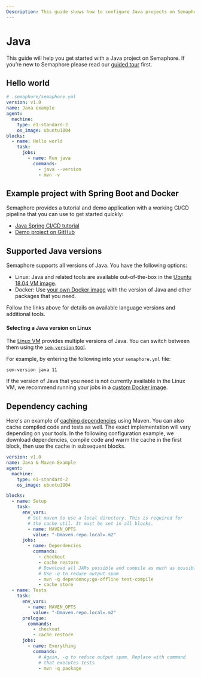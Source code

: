 ```yaml
---
Description: This guide shows how to configure Java projects on Semaphore 2.0, using an example project.
---
```


# Java

This guide will help you get started with a Java project on Semaphore.
If you’re new to Semaphore please read our
[guided tour](https://docs.semaphoreci.com/guided-tour/getting-started/) first.

## Hello world

``` yaml
# .semaphore/semaphore.yml
version: v1.0
name: Java example
agent:
  machine:
    type: e1-standard-2
    os_image: ubuntu1804
blocks:
  - name: Hello world
    task:
      jobs:
        - name: Run java
          commands:
            - java --version
            - mvn -v
```

## Example project with Spring Boot and Docker

Semaphore provides a tutorial and demo application with a working
CI/CD pipeline that you can use to get started quickly:

- [Java Spring CI/CD tutorial][tutorial]
- [Demo project on GitHub][demo-project]

## Supported Java versions

Semaphore supports all versions of Java. You have the following options:

- Linux: Java and related tools are available out-of-the-box in the
  [Ubuntu 18.04 VM image][ubuntu-java].
- Docker: Use [your own Docker image][docker-env] with the version of Java and other
  packages that you need.

Follow the links above for details on available language versions and
additional tools.

#### Selecting a Java version on Linux

The [Linux VM][ubuntu1804] provides multiple versions of Java.
You can switch between them using the [`sem-version` tool][sem-version].

For example, by entering the following into your `semaphore.yml` file:

```
sem-version java 11
```

If the version of Java that you need is not currently available in the Linux VM,
we recommend running your jobs in a [custom Docker image][docker-env].

## Dependency caching

Here's an example of [caching dependencies][caching] using Maven.
You can also cache compiled code and tests as well. The exact
implementation will vary depending on your tools.
In the following configuration example, we download dependencies, compile
code and warm the cache in the first block, then use the cache in
subsequent blocks.

``` yaml
version: v1.0
name: Java & Maven Example
agent:
  machine:
    type: e1-standard-2
    os_image: ubuntu1804

blocks:
  - name: Setup
    task:
      env_vars:
        # Set maven to use a local directory. This is required for
        # the cache util. It must be set in all blocks.
        - name: MAVEN_OPTS
          value: "-Dmaven.repo.local=.m2"
      jobs:
        - name: Dependencies
          commands:
            - checkout
            - cache restore
            # Download all JARs possible and compile as much as possible
            # Use -q to reduce output spam
            - mvn -q dependency:go-offline test-compile
            - cache store
  - name: Tests
    task:
      env_vars:
        - name: MAVEN_OPTS
          value: "-Dmaven.repo.local=.m2"
      prologue:
        commands:
          - checkout
          - cache restore
      jobs:
        - name: Everything
          commands:
            # Again, -q to reduce output spam. Replace with command
            # that executes tests
            - mvn -q package
```

[tutorial]: https://docs.semaphoreci.com/examples/java-spring-continuous-integration/
[demo-project]: https://github.com/semaphoreci-demos/semaphore-demo-java-spring
[ubuntu-java]: https://docs.semaphoreci.com/ci-cd-environment/ubuntu-18.04-image/#java-and-jvm-languages
[ubuntu1804]: https://docs.semaphoreci.com/ci-cd-environment/ubuntu-18.04-image/
[macos-java]: https://docs.semaphoreci.com/ci-cd-environment/macos-xcode-13-image/#java
[docker-env]: https://docs.semaphoreci.com/ci-cd-environment/custom-ci-cd-environment-with-docker/
[sem-version]: https://docs.semaphoreci.com/ci-cd-environment/sem-version-managing-language-versions-on-linux/
[caching]: https://docs.semaphoreci.com/essentials/caching-dependencies-and-directories/
